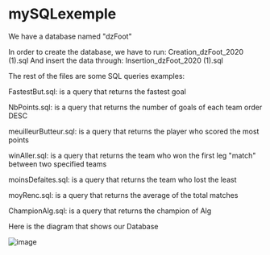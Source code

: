 # mySQLexemple


We have a database named "dzFoot"

In order to create the database, we have to run: 
        Creation_dzFoot_2020 (1).sql
And insert the data through:
        Insertion_dzFoot_2020 (1).sql
        
        
        
        
The rest of the files are some  SQL queries examples: 


 FastestBut.sql: is a query that returns the fastest goal

 NbPoints.sql: is a query that returns the number of goals of each team order DESC

 meuilleurButteur.sql: is a query that returns the player who scored the most points

 winAller.sql: is a query that returns the team who won the first leg "match" between two specified teams

 moinsDefaites.sql: is a query that returns the team who lost the least

 moyRenc.sql: is a query that returns the average of the total matches

 ChampionAlg.sql: is a query that returns the champion of Alg

Here is the diagram that shows our Database

![image](https://user-images.githubusercontent.com/82671199/199086559-36d06804-1ae9-4b08-aa26-2a1a7fd00f35.png)


 
 
 

